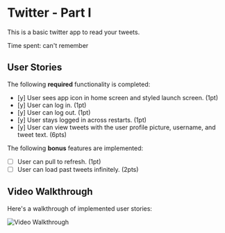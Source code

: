 # Twitter - Part I

This is a basic twitter app to read your tweets.

Time spent: can't remember

## User Stories

The following **required** functionality is completed:

- [y] User sees app icon in home screen and styled launch screen. (1pt)
- [y] User can log in. (1pt)
- [y] User can log out. (1pt)
- [y] User stays logged in across restarts. (1pt)
- [y] User can view tweets with the user profile picture, username, and tweet text. (6pts)

The following **bonus** features are implemented:

- [ ] User can pull to refresh. (1pt)
- [ ] User can load past tweets infinitely. (2pts)

## Video Walkthrough

Here's a walkthrough of implemented user stories:

<img src='https://i.imgur.com/04gRE07.gif' title='Video Walkthrough' width='' alt='Video Walkthrough' />

